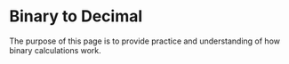 # Binary to Decimal

The purpose of this page is to provide practice and understanding of how binary calculations work.
